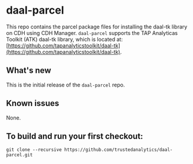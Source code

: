 # daal-parcel

This repo contains the parcel package files for installing the daal-tk library on CDH using CDH Manager. `daal-parcel` supports the TAP Analyticas Toolkit (ATK) daal-tk library, which is located at: [https://github.com/tapanalyticstoolkit/daal-tk](https://github.com/tapanalyticstoolkit/daal-tk).

## What's new
This is the initial release of the `daal-parcel` repo.

## Known issues
None.

## To build and run your first checkout:
```
git clone --recursive https://github.com/trustedanalytics/daal-parcel.git
```
